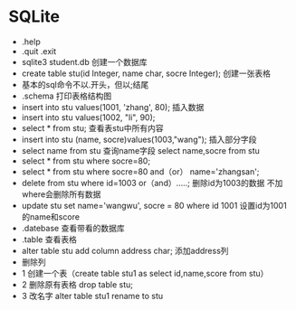 # SQLite
- .help
- .quit .exit
- sqlite3 student.db  创建一个数据库
- create table stu(id Integer, name char, socre Integer); 创建一张表格
- 基本的sql命令不以.开头，但以;结尾
- .schema 打印表格结构图
- insert into stu values(1001, 'zhang', 80);  插入数据
- insert into stu values(1002, "li", 90);
- select * from stu; 查看表stu中所有内容
- insert into stu (name, socre)values(1003,"wang"); 插入部分字段
- select name from stu 查询name字段 select name,socre from stu
- select * from stu where socre=80;
- select * from stu where socre=80 and（or） name='zhangsan';
- delete from stu where id=1003 or（and）.....; 删除id为1003的数据 不加where会删除所有数据
- update stu set name='wangwu', socre = 80 where id 1001  设置id为1001的name和score
- .datebase 查看带看的数据库
- .table 查看表格
- alter table stu add column address char; 添加address列
- 删除列  
- 1 创建一个表（create table stu1 as select id,name,score from stu） 
- 2  删除原有表格 drop table stu;
- 3  改名字  alter table stu1 rename to stu
